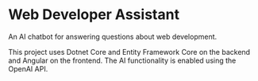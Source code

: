 # Web Developer Assistant

An AI chatbot for answering questions about web development.

This project uses Dotnet Core and Entity Framework Core on the backend and Angular on the frontend. The AI functionality is enabled using the OpenAI API.